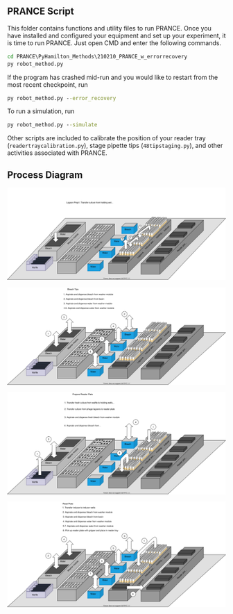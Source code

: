 ## PRANCE Script

This folder contains functions and utility files to run PRANCE. Once you have installed and configured your equipment and set up your experiment, it is time to run PRANCE. Just open CMD and enter the following commands.

```bat
cd PRANCE\PyHamilton_Methods\210210_PRANCE_w_errorrecovery
py robot_method.py
```

If the program has crashed mid-run and you would like to restart from the most recent checkpoint, run

```bat
py robot_method.py --error_recovery
```

To run a simulation, run

```bat
py robot_method.py --simulate
```

Other scripts are included to calibrate the position of your reader tray (`readertraycalibration.py`), stage pipette tips (`48tipstaging.py`), and other activities associated with PRANCE.


## Process Diagram



![alt_text](https://github.com/Golaszewski/PRANCE/blob/main/Extras/lagoon_prep.svg)

![alt_text](https://github.com/Golaszewski/PRANCE/blob/main/Extras/bleach_tips.svg)

![alt_text](https://github.com/Golaszewski/PRANCE/blob/main/Extras/prep_reader_plate.svg)

![alt_text](https://github.com/Golaszewski/PRANCE/blob/main/Extras/read_plate.svg)

